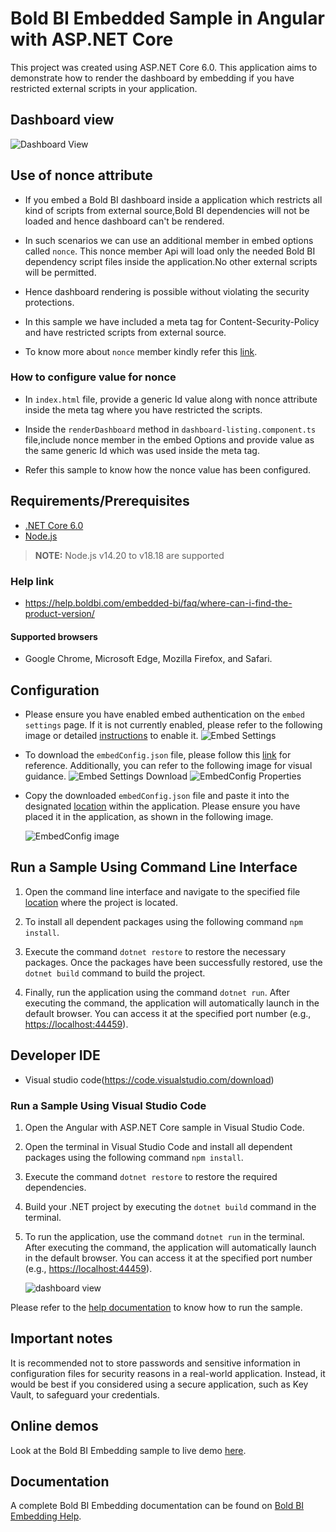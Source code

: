 # Bold BI Embedded Sample in Angular with ASP.NET Core

This project was created using ASP.NET Core 6.0. This application aims to demonstrate how to render the dashboard by embedding if you have restricted external scripts in your application.

## Dashboard view

![Dashboard View](https://github.com/boldbi/aspnet-core-sample/assets/91586758/af9a9d3f-3ebc-49dd-9bba-a061932cb9f6)

## Use of nonce attribute

* If you embed a Bold BI dashboard inside a application which restricts all kind of scripts from external source,Bold BI dependencies will not be loaded and hence dashboard can't be rendered.

* In such scenarios we can use an additional member in embed options called `nonce`. This nonce member Api will load only the needed Bold BI dependency script files inside the application.No other external scripts will be permitted.

* Hence dashboard rendering is possible without violating the security protections.

* In this sample we have included a meta tag for Content-Security-Policy and have restricted scripts from external source.

* To know more about `nonce` member kindly refer this [link](https://help.boldbi.com/embedding-options/embedding-sdk/embedding-api-reference/members/#nonce).

### How to configure value for nonce

* In `index.html` file, provide a generic Id value along with nonce attribute inside the meta tag where you have restricted the scripts.

* Inside the `renderDashboard` method in `dashboard-listing.component.ts` file,include nonce member in the embed Options and provide value as the same generic Id which was used inside the meta tag.

* Refer this sample to know how the nonce value has been configured.

## Requirements/Prerequisites

* [.NET Core 6.0](https://dotnet.microsoft.com/en-us/download/dotnet-core)
* [Node.js](https://nodejs.org/en/)

 > **NOTE:** Node.js v14.20 to v18.18 are supported

### Help link

* <https://help.boldbi.com/embedded-bi/faq/where-can-i-find-the-product-version/>

#### Supported browsers
  
* Google Chrome, Microsoft Edge, Mozilla Firefox, and Safari.

## Configuration

* Please ensure you have enabled embed authentication on the `embed settings` page. If it is not currently enabled, please refer to the following image or detailed [instructions](https://help.boldbi.com/site-administration/embed-settings/#get-embed-secret-code) to enable it.
  ![Embed Settings](https://github.com/boldbi/aspnet-core-sample/assets/91586758/b3a81978-9eb4-42b2-92bb-d1e2735ab007)

* To download the `embedConfig.json` file, please follow this [link](https://help.boldbi.com/site-administration/embed-settings/#get-embed-configuration-file) for reference. Additionally, you can refer to the following image for visual guidance.
    ![Embed Settings Download](https://github.com/boldbi/aspnet-core-sample/assets/91586758/d27d4cfc-6a3e-4c34-975e-f5f22dea6172)
    ![EmbedConfig Properties](https://github.com/boldbi/aspnet-core-sample/assets/91586758/d6ce925a-0d4c-45d2-817e-24d6d59e0d63)

* Copy the downloaded `embedConfig.json` file and paste it into the designated [location](https://github.com/boldbi/angular-with-aspnet-core-sample/tree/master/Angular-with-ASP.NETCore) within the application. Please ensure you have placed it in the application, as shown in the following image.

    ![EmbedConfig image](https://github.com/boldbi/aspnet-core-sample/assets/91586758/95e8e272-53e8-449a-8a46-592cf8646d7c)

## Run a Sample Using Command Line Interface

  1. Open the command line interface and navigate to the specified file [location](https://github.com/boldbi/angular-with-aspnet-core-sample/tree/master/Angular-with-ASP.NETCore) where the project is located.

  2. To install all dependent packages using the following command `npm install`.

  3. Execute the command `dotnet restore` to restore the necessary packages. Once the packages have been successfully restored, use the `dotnet build` command to build the project.
  
  4. Finally, run the application using the command `dotnet run`. After executing the command, the application will automatically launch in the default browser. You can access it at the specified port number (e.g., <https://localhost:44459>).

## Developer IDE

* Visual studio code(<https://code.visualstudio.com/download>)

### Run a Sample Using Visual Studio Code

  1. Open the Angular with ASP.NET Core sample in Visual Studio Code.

  2. Open the terminal in Visual Studio Code and install all dependent packages using the following command `npm install`.

  3. Execute the command `dotnet restore` to restore the required dependencies.

  4. Build your .NET project by executing the `dotnet build` command in the terminal.
  
  5. To run the application, use the command `dotnet run` in the terminal. After executing the command, the application will automatically launch in the default browser. You can access it at the specified port number (e.g., <https://localhost:44459>).

     ![dashboard view](https://github.com/boldbi/aspnet-core-sample/assets/91586758/af9a9d3f-3ebc-49dd-9bba-a061932cb9f6)

Please refer to the [help documentation](https://help.boldbi.com/embedding-options/embedding-sdk/samples/angular-with-javascript/#how-to-run-the-sample) to know how to run the sample.

## Important notes

It is recommended not to store passwords and sensitive information in configuration files for security reasons in a real-world application. Instead, it would be best if you considered using a secure application, such as Key Vault, to safeguard your credentials.

## Online demos

Look at the Bold BI Embedding sample to live demo [here](https://samples.boldbi.com/embed).

## Documentation

A complete Bold BI Embedding documentation can be found on [Bold BI Embedding Help](https://help.boldbi.com/embedded-bi/javascript-based/).

